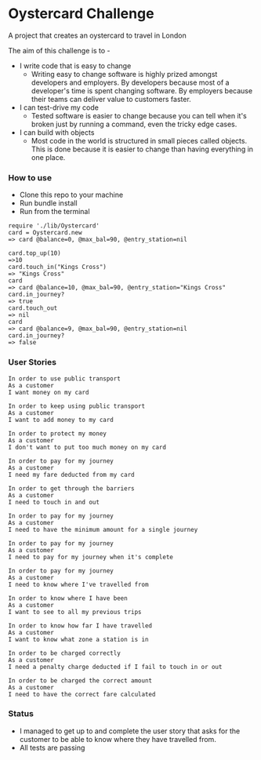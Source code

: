 # Oystercard Challenge

A project that creates an oystercard to travel in London

The aim of this challenge is to - 
- I write code that is easy to change
  - Writing easy to change software is highly prized amongst developers and employers. By developers because most of a developer's time is spent changing software. By employers because their teams can deliver value to customers faster.
- I can test-drive my code
  - Tested software is easier to change because you can tell when it's broken just by running a command, even the tricky edge cases.
- I can build with objects
  - Most code in the world is structured in small pieces called objects. This is done because it is easier to change than having everything in one place.
  
### How to use 
- Clone this repo to your machine
- Run bundle install
- Run from the terminal
```
require './lib/Oystercard'
card = Oystercard.new
=> card @balance=0, @max_bal=90, @entry_station=nil

card.top_up(10)
=>10
card.touch_in("Kings Cross")
=> "Kings Cross"
card
=> card @balance=10, @max_bal=90, @entry_station="Kings Cross"
card.in_journey?
=> true
card.touch_out
=> nil
card
=> card @balance=9, @max_bal=90, @entry_station=nil
card.in_journey?
=> false
```

### User Stories 
```
In order to use public transport
As a customer
I want money on my card
```
```
In order to keep using public transport
As a customer
I want to add money to my card
```
```
In order to protect my money
As a customer
I don't want to put too much money on my card
```
```
In order to pay for my journey
As a customer
I need my fare deducted from my card
```
```
In order to get through the barriers
As a customer
I need to touch in and out
```
```
In order to pay for my journey
As a customer
I need to have the minimum amount for a single journey
```
```
In order to pay for my journey
As a customer
I need to pay for my journey when it's complete
```
```
In order to pay for my journey
As a customer
I need to know where I've travelled from
```
```
In order to know where I have been
As a customer
I want to see to all my previous trips
```
```
In order to know how far I have travelled
As a customer
I want to know what zone a station is in
```
```
In order to be charged correctly
As a customer
I need a penalty charge deducted if I fail to touch in or out
```
```
In order to be charged the correct amount
As a customer
I need to have the correct fare calculated
```
### Status
- I managed to get up to and complete the user story that asks for the customer to be able to know where they have travelled from. 
- All tests are passing
